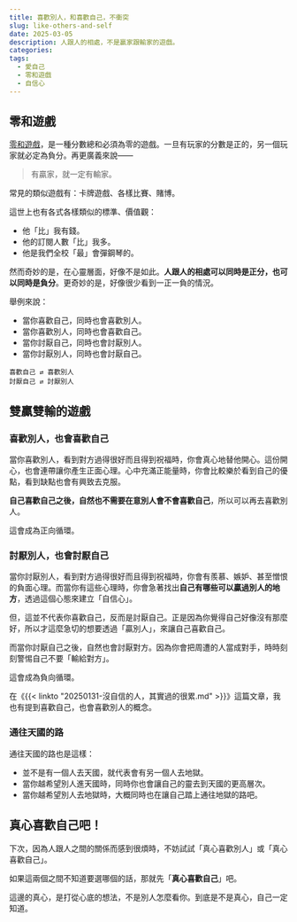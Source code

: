 ```yaml
---
title: 喜歡別人，和喜歡自己，不衝突
slug: like-others-and-self
date: 2025-03-05
description: 人跟人的相處，不是贏家跟輸家的遊戲。
categories:
tags:
  - 愛自己
  - 零和遊戲
  - 自信心
---
```


## 零和遊戲

[零和遊戲](https://zh.wikipedia.org/zh-tw/%E9%9B%B6%E5%92%8C%E5%8D%9A%E5%BC%88)，是一種分數總和必須為零的遊戲。一旦有玩家的分數是正的，另一個玩家就必定為負分。再更廣義來說——

> 有贏家，就一定有輸家。

常見的類似遊戲有：卡牌遊戲、各樣比賽、賭博。

這世上也有各式各樣類似的標準、價值觀：

- 他「比」我有錢。
- 他的訂閱人數「比」我多。
- 他是我們全校「最」會彈鋼琴的。

然而奇妙的是，在心靈層面，好像不是如此。**人跟人的相處可以同時是正分，也可以同時是負分**。更奇妙的是，好像很少看到一正一負的情況。

舉例來說：

- 當你喜歡自己，同時也會喜歡別人。
- 當你喜歡別人，同時也會喜歡自己。
- 當你討厭自己，同時也會討厭別人。
- 當你討厭別人，同時也會討厭自己。

```
喜歡自己 ⇄ 喜歡別人
討厭自己 ⇄ 討厭別人
```

## 雙贏雙輸的遊戲

### 喜歡別人，也會喜歡自己

當你喜歡別人，看到對方過得很好而且得到祝福時，你會真心地替他開心。這份開心，也會連帶讓你產生正面心理。心中充滿正能量時，你會比較樂於看到自己的優點，看到缺點也會有興致去克服。

**自己喜歡自己之後，自然也不需要在意別人會不會喜歡自己**，所以可以再去喜歡別人。

這會成為正向循環。

### 討厭別人，也會討厭自己

當你討厭別人，看到對方過得很好而且得到祝福時，你會有羨慕、嫉妒、甚至憎恨的負面心理。而當你有這些心理時，你會急著找出**自己有哪些可以贏過別人的地方**，透過這個心態來建立「自信心」。

但，這並不代表你喜歡自己，反而是討厭自己。正是因為你覺得自己好像沒有那麼好，所以才這麼急切的想要透過「贏別人」，來讓自己喜歡自己。

而當你討厭自己之後，自然也會討厭對方。因為你會把周遭的人當成對手，時時刻刻警惕自己不要「輸給對方」。

這會成為負向循環。

在《{{< linkto "20250131-沒自信的人，其實過的很累.md" >}}》這篇文章，我也有提到喜歡自己，也會喜歡別人的概念。

### 通往天國的路

通往天國的路也是這樣：

- 並不是有一個人去天國，就代表會有另一個人去地獄。
- 當你越希望別人進天國時，同時你也會讓自己的靈去到天國的更高層次。
- 當你越希望別人去地獄時，大概同時也在讓自己踏上通往地獄的路吧。

## 真心喜歡自己吧！

下次，因為人跟人之間的關係而感到很煩時，不妨試試「真心喜歡別人」或「真心喜歡自己」。

如果這兩個之間不知道要選哪個的話，那就先「**真心喜歡自己**」吧。

這邊的真心，是打從心底的想法，不是別人怎麼看你。到底是不是真心，自己一定知道。
